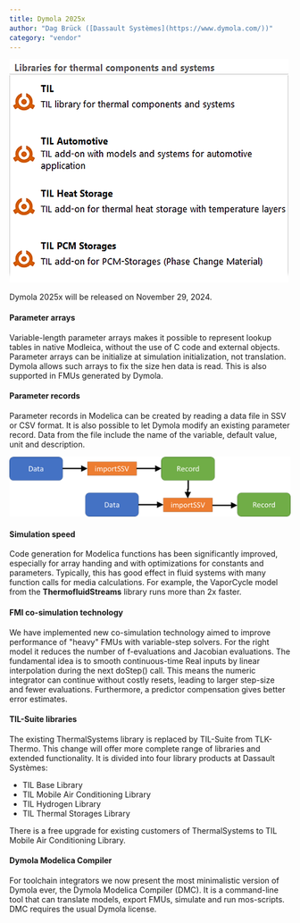 ```yaml
---
title: Dymola 2025x
author: "Dag Brück ([Dassault Systèmes](https://www.dymola.com/))"
category: "vendor"
---
```


![TIL Suite](Dymola-2025x-TIL.png)

Dymola 2025x will be released on November 29, 2024.    

#### Parameter arrays
Variable-length parameter arrays makes it possible to represent lookup tables in native Modleica, without the use of C code and external objects.
Parameter arrays can be initialize at simulation initialization, not translation.
Dymola allows such arrays to fix the size hen data is read. This is also supported in FMUs generated by Dymola.

#### Parameter records
Parameter records in Modelica can be created by reading a data file in SSV or CSV format.
It is also possible to let Dymola modify an existing parameter record.
Data from the file include the name of the variable, default value, unit and description.

![Parameter records](Dymola-2025x-record.png)

#### Simulation speed
Code generation for Modelica functions has been significantly improved, especially for array handing and with optimizations for constants and parameters.
Typically, this has good effect in fluid systems with many function calls for media calculations.
For example, the VaporCycle model from the **ThermofluidStreams** library runs more than 2x faster. 

#### FMI co-simulation technology
We have implemented new co-simulation technology aimed to improve performance of "heavy" FMUs with variable-step solvers.
For the right model it reduces the number of f-evaluations and Jacobian evaluations.
The fundamental idea is to smooth continuous-time Real inputs by linear interpolation during the next doStep() call.
This means the numeric integrator can continue without costly resets, leading to larger step-size and fewer evaluations.
Furthermore, a predictor compensation gives better error estimates. 

#### TIL-Suite libraries
The existing ThermalSystems library is replaced by TIL-Suite from TLK-Thermo.
This change will offer more complete range of libraries and extended functionality.
It is divided into four library products at Dassault Systèmes:
-	TIL Base Library
-	TIL Mobile Air Conditioning Library
-	TIL Hydrogen Library
-	TIL Thermal Storages Library

There is a free upgrade for existing customers of ThermalSystems to TIL Mobile Air Conditioning Library.

#### Dymola Modelica Compiler
For toolchain integrators we now present the most minimalistic version of Dymola ever, the Dymola Modelica Compiler (DMC).
It is a command-line tool that can translate models, export FMUs, simulate and run mos-scripts.
DMC requires the usual Dymola license.
